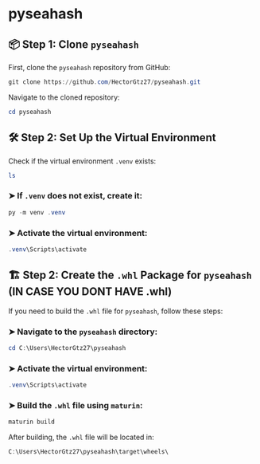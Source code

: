 # pyseahash

## 📦 Step 1: Clone `pyseahash`

First, clone the `pyseahash` repository from GitHub:

```powershell
git clone https://github.com/HectorGtz27/pyseahash.git
```

Navigate to the cloned repository:

```powershell
cd pyseahash
```

## 🛠 Step 2: Set Up the Virtual Environment

Check if the virtual environment `.venv` exists:

```powershell
ls
```

### ➤ If `.venv` does not exist, create it:

```powershell
py -m venv .venv
```

### ➤ Activate the virtual environment:

```powershell
.venv\Scripts\activate
```

## 🏗️ Step 2: Create the `.whl` Package for `pyseahash` (IN CASE YOU DONT HAVE .whl)

If you need to build the `.whl` file for `pyseahash`, follow these steps:

### ➤ Navigate to the `pyseahash` directory:

```powershell
cd C:\Users\HectorGtz27\pyseahash
```

### ➤ Activate the virtual environment:

```powershell
.venv\Scripts\activate
```

### ➤ Build the `.whl` file using `maturin`:

```powershell
maturin build
```

After building, the `.whl` file will be located in:

```powershell
C:\Users\HectorGtz27\pyseahash\target\wheels\
```

